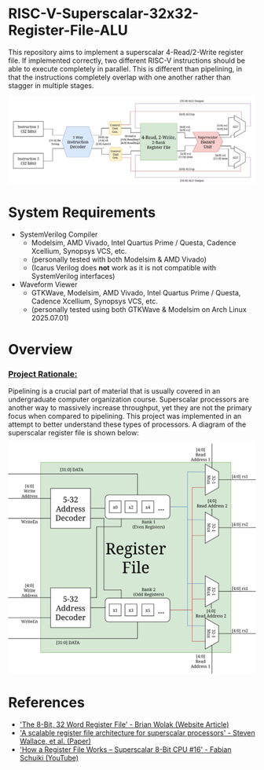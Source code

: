 # RISC-V-Superscalar-32x32-Register-File-ALU

This repository aims to implement a superscalar 4-Read/2-Write register file. If implemented correctly, two different RISC-V instructions should be able to execute completely in parallel. This is different than pipelining, in that the instructions completely overlap with one another rather than stagger in multiple stages.

<p align="center">
  <img src="Screenshots/BlockDiagram.png" />
</p>

# System Requirements
* SystemVerilog Compiler
    * Modelsim, AMD Vivado, Intel Quartus Prime / Questa, Cadence Xcellium, Synopsys VCS, etc.
    * (personally tested with both Modelsim & AMD Vivado)
    * (Icarus Verilog does **not** work as it is not compatible with SystemVerilog interfaces)
* Waveform Viewer
    * GTKWave, Modelsim, AMD Vivado, Intel Quartus Prime / Questa, Cadence Xcellium, Synopsys VCS, etc.
    * (personally tested using both GTKWave & Modelsim on Arch Linux 2025.07.01)
# Overview
### <ins> Project Rationale:</ins>
Pipelining is a crucial part of material that is usually covered in an undergraduate computer organization course. Superscalar processors are another way to massively increase throughput, yet they are not the primary focus when compared to pipelining. This project was implemented in an attempt to better understand these types of processors. A diagram of the superscalar register file is shown below:
<p align="center">
  <img src="Screenshots/RegisterFileDiagram.png" />
</p>


# References
* ['The 8-Bit, 32 Word Register File' - Brian Wolak (Website Article)](https://cmosedu.com/jbaker/courses/ee421L/f21/students/wolak/proj/proj.html)
* ['A scalable register file architecture for superscalar processors' - Steven Wallace, et al. (Paper)](https://www.sciencedirect.com/science/article/abs/pii/S0141933198000489)
* ['How a Register File Works – Superscalar 8-Bit CPU #16' - Fabian Schuiki (YouTube)](https://www.youtube.com/watch?v=mlAd3TEX9sg)
